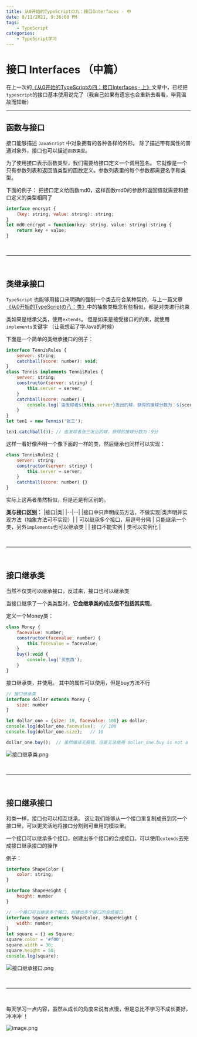 ```yaml
---
title: 从0开始的TypeScriptの九：接口Interfaces · 中
date: 8/11/2021, 9:36:00 PM
tags: 
    - TypeScript 
categories: 
    - TypeScript学习
---
```



# 接口 Interfaces  （中篇）

在上一次的[《从0开始的TypeScriptの四：接口Interfaces · 上》](https://juejin.cn/post/6992560274435751966)文章中，已经把`typescript`的接口基本使用说完了（我自己如果有遗忘也会重新去看看，毕竟温故而知新）  


***


## 函数与接口

接口能够描述 `JavaScript` 中对象拥有的各种各样的外形。 除了描述带有属性的普通对象外，接口也可以描述`函数类型`。

为了使用接口表示函数类型，我们需要给接口定义一个调用签名。 它就像是一个只有参数列表和返回值类型的函数定义。参数列表里的每个参数都需要名字和类型。

下面的例子： 把接口定义给函数md0，这样函数md0的参数和返回值就需要和接口定义的类型相同了
``` javascript
interface encrypt {
    (key: string, value: string): string;
}
let md0:encrypt = function(key: string, value: string):string {
    return key + value;
}
```

<br> 

***
<br>

## 类继承接口
 
`TypeScript` 也能够用接口来明确的强制一个类去符合某种契约，与上一篇文章[《从0开始的TypeScriptの八：类》]( https://juejin.cn/post/6994802331011252237)中的抽象类概念有些相似，都是对类进行约束 

类如果是继承父类，使用`extends`。 但是如果是接受接口的约束，就使用`implements`关键字 （让我想起了学Java的时候）

下面是一个简单的类继承接口的例子：
``` javascript
interface TennisRules {
    server: string;
    catchball(score: number): void;
}
class Tennis implements TennisRules {
    server: string;
    constructor(server: string) {
        this.server = server;
    }
    catchball(score: number) {
        console.log(`由发球者${this.server}发出的球，获得的接球分数为：${score}分`);
    }
}
let ten1 = new Tennis('张三');

ten1.catchball(9); // 由发球者张三发出的球，获得的接球分数为：9分
```

这样一看好像声明一个像下面的一样的类，然后继承也同样可以实现：
``` javascript
class TennisRules2 {
    server: string;
    constructor(server: string) {
        this.server = server;
    }
    catchball(score: number) {}
}
```

实际上这两者虽然相似，但是还是有区别的。

**类与接口区别：**
|接口|类|
|--|--|
|接口中只声明成员方法，不做实现|类声明并实现方法（抽象方法可不实现）|
| 可以继承多个接口，用逗号分隔 | 只能继承一个类，另外`implements`也可以继承类 |
| 接口不能实例  | 类可以实例化 |


<br> 

***
<br>


## 接口继承类

当然不仅类可以继承接口，反过来，接口也可以继承类

当接口继承了一个类类型时，**它会继承类的成员但不包括其实现**。

定义一个Money类：
``` javascript
class Money {
    facevalue: number;
    constructor(facevalue: number) {
        this.facevalue = facevalue;
    }
    buy():void {
        console.log('买东西');
    }
}
```
接口继承类，并使用。 其中的属性可以使用，但是buy方法不行
``` javascript
// 接口继承类
interface dollar extends Money {
    size: number
}

let dollar_one = {size: 10, facevalue: 100} as dollar;
console.log(dollar_one.facevalue);  // 100
console.log(dollar_one.size);   // 10

dollar_one.buy();  // 虽然编译无报错，但是无法使用 dollar_one.buy is not a function
```


![接口继承类.png](https://p1-juejin.byteimg.com/tos-cn-i-k3u1fbpfcp/b35ace5e88bc476ea02eb4e1ac487985~tplv-k3u1fbpfcp-watermark.image)


<br> 

***
<br>

## 接口继承接口

和类一样，接口也可以相互继承。 这让我们能够从一个接口里复制成员到另一个接口里，可以更灵活地将接口分割到可重用的模块里。

一个接口可以继承多个接口，创建出多个接口的合成接口。可以使用`extends`去完成接口继承接口的操作

例子：
``` javascript
interface ShapeColor {
    color: string;
}

interface ShapeHeight {
    height: number
}

// 一个接口可以继承多个接口，创建出多个接口的合成接口
interface Square extends ShapeColor, ShapeHeight {
    width: number;
}
let square = {} as Square;
square.color = '#f00';
square.width = 30;
square.height = 50;
console.log(square);
```


![接口继承接口.png](https://p3-juejin.byteimg.com/tos-cn-i-k3u1fbpfcp/a9e2db46ce6e475fa5a76d68b9fde4d9~tplv-k3u1fbpfcp-watermark.image)


<br> 

***
<br>

每天学习一点内容，虽然从成长的角度来说有点慢，但是总比不学习不成长要好， 冲冲冲 ！

![image.png](https://p1-juejin.byteimg.com/tos-cn-i-k3u1fbpfcp/e80ea085d9d0486a9addd1ef8e1bbf46~tplv-k3u1fbpfcp-watermark.image)



